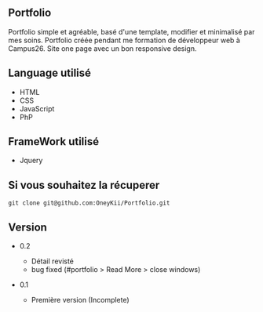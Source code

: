 ## Portfolio

Portfolio simple et agréable, basé d'une template, modifier et minimalisé par mes soins.
Portfolio créée pendant me formation de développeur web à Campus26.
Site one page avec un bon responsive design.

## Language utilisé 

   * HTML
   * CSS
   * JavaScript
   * PhP

## FrameWork utilisé 

   * Jquery

## Si vous souhaitez la récuperer

```
git clone git@github.com:OneyKii/Portfolio.git
```

## Version 

* 0.2 
    * Détail revisté
    * bug fixed (#portfolio > Read More > close windows)

* 0.1
    * Première version (Incomplete)

